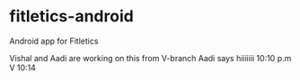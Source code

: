 # fitletics-android
Android app for Fitletics

Vishal and Aadi are working on this from V-branch
Aadi says hiiiiiii
10:10 p.m
V 10:14